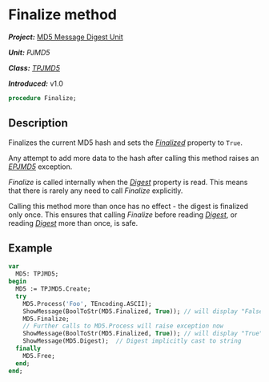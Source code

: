 # Finalize method

***Project:*** [MD5 Message Digest Unit](../API.md)

***Unit:*** _PJMD5_

***Class:*** [_TPJMD5_](./TPJMD5.md)

***Introduced:*** v1.0

```pascal
procedure Finalize;
```

## Description

Finalizes the current MD5 hash and sets the [_Finalized_](./TPJMD5-Finalized.md) property to `True`.

Any attempt to add more data to the hash after calling this method raises an [_EPJMD5_](./EPJMD5.md) exception.

_Finalize_ is called internally when the [_Digest_](./TPJMD5-Digest.md) property is read. This means that there is rarely any need to call _Finalize_ explicitly.

Calling this method more than once has no effect - the digest is finalized only once. This ensures that calling _Finalize_ before reading [_Digest_](./TPJMD5-Digest.md), or reading [_Digest_](./TPJMD5-Digest.md) more than once, is safe.

## Example

```pascal
var
  MD5: TPJMD5;
begin
  MD5 := TPJMD5.Create;
  try
    MD5.Process('Foo', TEncoding.ASCII);
    ShowMessage(BoolToStr(MD5.Finalized, True)); // will display "False"
    MD5.Finalize;
    // Further calls to MD5.Process will raise exception now
    ShowMessage(BoolToStr(MD5.Finalized, True)); // will display "True"
    ShowMessage(MD5.Digest);  // Digest implicitly cast to string
  finally
    MD5.Free;
  end;
end;
```
